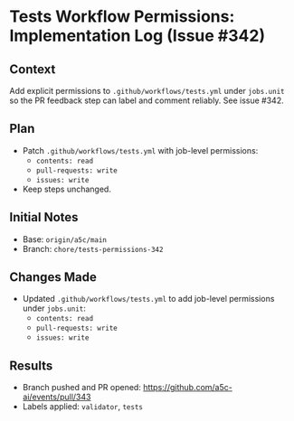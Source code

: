 # Tests Workflow Permissions: Implementation Log (Issue #342)

## Context
Add explicit permissions to `.github/workflows/tests.yml` under `jobs.unit` so the PR feedback step can label and comment reliably. See issue #342.

## Plan
- Patch `.github/workflows/tests.yml` with job-level permissions:
  - `contents: read`
  - `pull-requests: write`
  - `issues: write`
- Keep steps unchanged.

## Initial Notes
- Base: `origin/a5c/main`
- Branch: `chore/tests-permissions-342`

## Changes Made
- Updated `.github/workflows/tests.yml` to add job-level permissions under `jobs.unit`:
  - `contents: read`
  - `pull-requests: write`
  - `issues: write`

## Results
- Branch pushed and PR opened: https://github.com/a5c-ai/events/pull/343
- Labels applied: `validator`, `tests`
